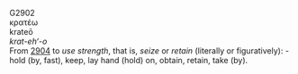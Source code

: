 <body>
  <p>G2902<br>  κρατέω  <br> krateō  <br><i>krat-eh‘-o </i><br>From <a href="g2904.htm">2904</a>  to <i>use</i> <i>strength</i>, that is, <i>seize</i> or <i>retain</i> (literally or figuratively): - hold (by, fast), keep, lay hand (hold) on, obtain, retain, take (by).<br></p>
 </body>